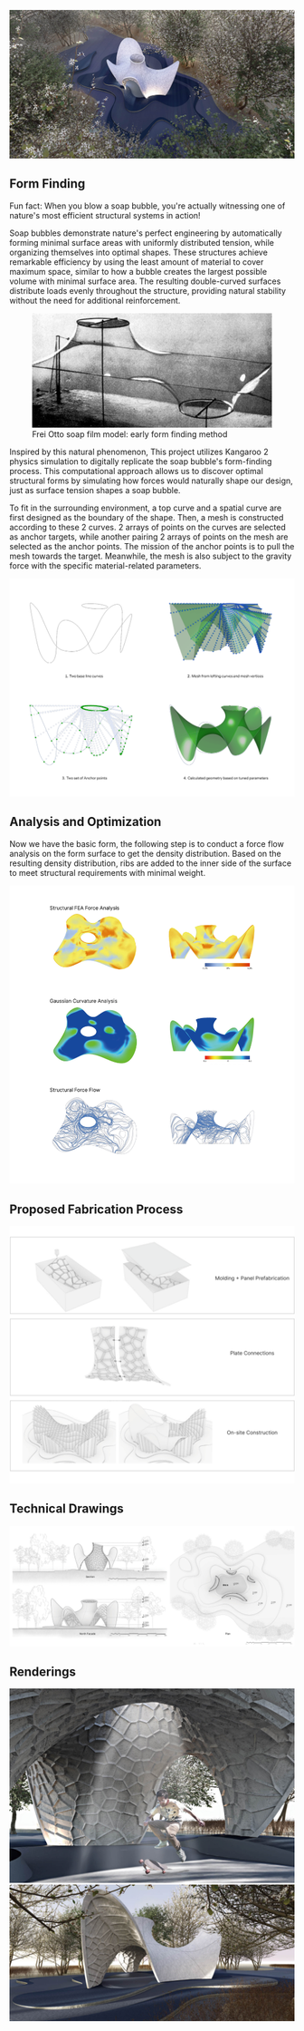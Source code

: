 ![1.png](1.png)

## Form Finding


Fun fact: When you blow a soap bubble, you're actually witnessing one of nature's most efficient structural systems in action!

Soap bubbles demonstrate nature's perfect engineering by automatically forming minimal surface areas with uniformly distributed tension, while organizing themselves into optimal shapes. These structures achieve remarkable efficiency by using the least amount of material to cover maximum space, similar to how a bubble creates the largest possible volume with minimal surface area. The resulting double-curved surfaces distribute loads evenly throughout the structure, providing natural stability without the need for additional reinforcement.

<figure>
  <img src="bb.jpg">
  <figcaption>Frei Otto soap film model: early form finding method</figcaption>
</figure>

Inspired by this natural phenomenon, This project utilizes Kangaroo 2 physics simulation to digitally replicate the soap bubble's form-finding process. This computational approach allows us to discover optimal structural forms by simulating how forces would naturally shape our design, just as surface tension shapes a soap bubble.

To fit in the surrounding environment, a top curve and a spatial curve are first designed as the boundary of the shape. Then, a mesh is constructed according to these 2 curves. 2 arrays of points on the curves are selected as anchor targets, while another pairing 2 arrays of points on the mesh are selected as the anchor points. The mission of the anchor points is to pull the mesh towards the target. Meanwhile, the mesh is also subject to the gravity force with the specific material-related parameters.

![kangaroo.png](kangaroo.png)

## Analysis and Optimization

Now we have the basic form, the following step is to conduct a force flow analysis on the form surface to get the density distribution. Based on the resulting density distribution, ribs are added to the inner side of the surface to meet structural requirements with minimal weight.

![ana.png](ana.png)

## Proposed Fabrication Process
![fab.png](fab.png)

## Technical Drawings
![tech.png](tech.png)


## Renderings
![2.png](2.png)
![3.png](3.png)
